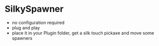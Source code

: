 # SilkySpawner
- no configuration required
- plug and play
- place it in your Plugin folder, get a silk touch pickaxe and move some spawners
